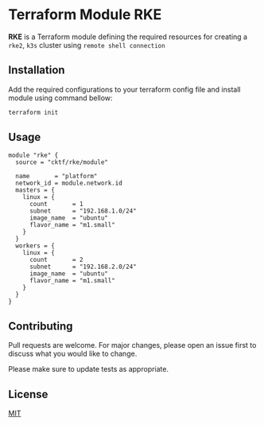 # Terraform Module RKE

**RKE** is a Terraform module defining the required resources for creating a `rke2`, `k3s` cluster using `remote shell connection`

## Installation

Add the required configurations to your terraform config file and install module using command bellow:

```bash
terraform init
```

## Usage

```hcl
module "rke" {
  source = "cktf/rke/module"

  name       = "platform"
  network_id = module.network.id
  masters = {
    linux = {
      count       = 1
      subnet      = "192.168.1.0/24"
      image_name  = "ubuntu"
      flavor_name = "m1.small"
    }
  }
  workers = {
    linux = {
      count       = 2
      subnet      = "192.168.2.0/24"
      image_name  = "ubuntu"
      flavor_name = "m1.small"
    }
  }
}
```

## Contributing

Pull requests are welcome. For major changes, please open an issue first to discuss what you would like to change.

Please make sure to update tests as appropriate.

## License

[MIT]()
